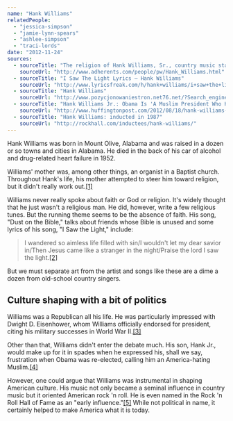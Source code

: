 ```yaml
---
name: "Hank Williams"
relatedPeople:
  - "jessica-simpson"
  - "jamie-lynn-spears"
  - "ashlee-simpson"
  - "traci-lords"
date: "2012-11-24"
sources:
  - sourceTitle: "The religion of Hank Williams, Sr., country music star"
    sourceUrl: "http://www.adherents.com/people/pw/Hank_Williams.html"
  - sourceTitle: "I Saw The Light Lyrics – Hank Williams"
    sourceUrl: "http://www.lyricsfreak.com/h/hank+williams/i+saw+the+light_20064074.html"
  - sourceTitle: "Hank Williams"
    sourceUrl: "http://www.pozycjonowaniestron.net76.net/?Search_engine_optimization=Hank_Williams"
  - sourceTitle: "Hank Williams Jr.: Obama Is 'A Muslim President Who Hates Farming, Hates The Military, Hates The U.S. And We Hate Him.'"
    sourceUrl: "http://www.huffingtonpost.com/2012/08/18/hank-williams-jr-obama-is-muslim-hate_n_1804184.html"
  - sourceTitle: "Hank Williams: inducted in 1987"
    sourceUrl: "http://rockhall.com/inductees/hank-williams/"
---
```


Hank Williams was born in Mount Olive, Alabama and was raised in a dozen or so towns and cities in Alabama. He died in the back of his car of alcohol and drug-related heart failure in 1952.

Williams' mother was, among other things, an organist in a Baptist church. Throughout Hank's life, his mother attempted to steer him toward religion, but it didn't really work out.<a class="source-citation" href="#http://www.adherents.com/people/pw/Hank_Williams.html" title="The religion of Hank Williams, Sr., country music star">[1]</a>

Williams never really spoke about faith or God or religion. It's widely thought that he just wasn't a religious man. He did, however, write a few religious tunes. But the running theme seems to be the absence of faith. His song, "Dust on the Bible," talks about friends whose Bible is unused and some lyrics of his song, "I Saw the Light," include:

>I wandered so aimless life filled with sin/I wouldn't let my dear savior in/Then Jesus came like a stranger in the night/Praise the lord I saw the light.<a class="source-citation" href="#http://www.lyricsfreak.com/h/hank+williams/i+saw+the+light_20064074.html" title="I Saw The Light Lyrics – Hank Williams">[2]</a>

But we must separate art from the artist and songs like these are a dime a dozen from old-school country singers.


## Culture shaping with a bit of politics

Williams was a Republican all his life. He was particularly impressed with Dwight D. Eisenhower, whom Williams officially endorsed for president, citing his military successes in World War II.<a class="source-citation" href="#http://www.pozycjonowaniestron.net76.net/?Search_engine_optimization=Hank_Williams" title="Hank Williams">[3]</a>

Other than that, Williams didn't enter the debate much. His son, Hank Jr., would make up for it in spades when he expressed his, shall we say, frustration when Obama was re-elected, calling him an America-hating Muslim.<a class="source-citation" href="#http://www.huffingtonpost.com/2012/08/18/hank-williams-jr-obama-is-muslim-hate_n_1804184.html" title="Hank Williams Jr.: Obama Is &apos;A Muslim President Who Hates Farming, Hates The Military, Hates The U.S. And We Hate Him.&apos;">[4]</a>

However, one could argue that Williams was instrumental in shaping American culture. His music not only became a seminal influence in country music but it oriented American rock 'n roll. He is even named in the Rock 'n Roll Hall of Fame as an "early influence."<a class="source-citation" href="#http://rockhall.com/inductees/hank-williams/" title="Hank Williams: inducted in 1987">[5]</a> While not political in name, it certainly helped to make America what it is today.
